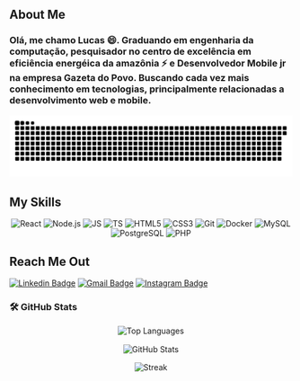 ## About Me

### Olá, me chamo Lucas 😄. Graduando em engenharia da computação, pesquisador no centro de excelência em eficiência energéica da amazônia ⚡ e Desenvolvedor Mobile jr na empresa Gazeta do Povo. Buscando cada vez mais conhecimento em tecnologias, principalmente relacionadas a desenvolvimento web e mobile.

![Snake animation](https://github.com/LRmorais/LRmorais/blob/output/github-contribution-grid-snake.svg)

## My Skills

<p align="center">
  <img src="https://img.shields.io/badge/-React-090909?style=flat-square&logo=React&logoColor=61DAFB" alt="React" /> 
  <img src="https://img.shields.io/badge/-Node.JS-090909?style=flat-square&logo=Node&logoColor=339933" alt="Node.js" />
  <img src="https://img.shields.io/badge/-JavaScript-090909?style=flat-square&logo=JavaScript&logoColor=F7DF1E" alt="JS" />
  <img src="https://img.shields.io/badge/-TypeScript-090909?style=flat-square&logo=TypeScript&logoColor=3178C6" alt="TS" />
  <img src="https://img.shields.io/badge/-HTML5-090909?style=flat-square&logo=HTML5&logoColor=E34F26" alt="HTML5" />
  <img src="https://img.shields.io/badge/-CSS3-090909?style=flat-square&logo=CSS3&logoColor=1572B6" alt="CSS3" />
 <!--  <img src="https://img.shields.io/badge/-Flutter-090909?style=flat-square&logo=Flutter&logoColor=02569B" alt="Flutter" /> -->
  <img src="https://img.shields.io/badge/-Git-090909?style=flat-square&logo=Git&logoColor=F05032" alt="Git" />
 <!-- <img src="https://img.shields.io/badge/-Python-090909?style=flat-square&logo=Python&logoColor=3776AB" alt="Python" />  -->
 <!-- <img src="https://img.shields.io/badge/-R-090909?style=flat-square&logo=r&logoColor=3776AB" alt="r" /> -->
  <img src="https://img.shields.io/badge/-Docker-090909?style=flat-square&logo=Docker&logoColor=2496ED" alt="Docker" />
 <!--  <img src="https://img.shields.io/badge/-MongoDB-090909?style=flat-square&logo=MongoDB&logoColor=47A248" alt="MongoDB" /> -->
  <img src="https://img.shields.io/badge/-MySQL-090909?style=flat-square&logo=MySQL&logoColor=4479A1" alt="MySQL" />
  <img src="https://img.shields.io/badge/-PostgreSQL-090909?style=flat-square&logo=PostgreSQL&logoColor=336791" alt="PostgreSQL" />
  <!-- <img src="https://img.shields.io/badge/-AmazonAWS-090909?style=flat-square&logo=amazon-aws&logoColor=336791" alt="AWS" /> -->
  <img src="https://img.shields.io/badge/-PHP-090909?style=flat-square&logo=PHP&logoColor=336791" alt="PHP" />
</p>

## Reach Me Out

[![Linkedin Badge](https://img.shields.io/badge/-LinkedIn-blue?style=flat-square&logo=Linkedin&logoColor=white&link=https://www.linkedin.com/in/lrmorais/)](https://www.linkedin.com/in/lrmorais/)
[![Gmail Badge](https://img.shields.io/badge/-lucas.morais23ti@gmail.com-EA4635?style=flat-square&logo=Gmail&logoColor=white&link=mailto:lucas.morais23ti@gmail.com)](mailto:lucas.morais23ti@gmail.com)
[![Instagram Badge](https://img.shields.io/badge/-instagram-red?style=flat-square&logo=Instagram&logoColor=white&link=https://www.instagram.com/_.lmorais/)](https://www.instagram.com/_.lmorais)



### 🛠️ GitHub Stats

<p align="center">
<img align="center" src="https://github-readme-stats.vercel.app/api/top-langs/?username=LRmorais&hide=java,objective-c&layout=compact&theme=dracula&border_color=fe428e&langs_count=10" alt="Top Languages" title="Top Languages" width="440px" />
</p>

<p align="center">
<img align="center" src="https://github-readme-stats.vercel.app/api?username=LRmorais&hide=stars&show_icons=true&theme=dracula&count_private=true&include_all_commits=true&border_color=fe428e&disable_animations=false&custom_title=Lucas Morais GitHub Stats" alt="GitHub Stats" title="GitHub Stats" width="440px"  />
</p>

<p align="center">
<img align="center" src="https://github-readme-streak-stats.herokuapp.com/?user=LRmorais&theme=dracula&border=fe428e" alt="Streak" title="Streak" width="440px" />
</p>






